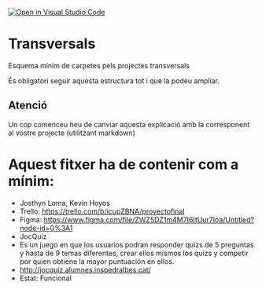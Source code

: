 [![Open in Visual Studio Code](https://classroom.github.com/assets/open-in-vscode-c66648af7eb3fe8bc4f294546bfd86ef473780cde1dea487d3c4ff354943c9ae.svg)](https://classroom.github.com/online_ide?assignment_repo_id=7753081&assignment_repo_type=AssignmentRepo)
# Transversals
Esquema mínim de carpetes pels projectes transversals

És obligatori seguir aquesta estructura tot i que la podeu ampliar.

## Atenció
Un cop comenceu heu de canviar aquesta explicació amb la corresponent al vostre projecte (utilitzant markdown)


# Aquest fitxer ha de contenir com a mínim:
 * Josthyn Loma, Kevin Hoyos
 * Trello: https://trello.com/b/icupZBNA/proyectofinal
 * Figma: https://www.figma.com/file/ZWZ5DZ1m4M7I6ItUur7Ioa/Untitled?node-id=0%3A1
 * JocQuiz
 * Es un juego en que los usuarios podran responder quizs de 5 preguntas y hasta de 9 temas diferentes, crear ellos mismos los quizs y competir por quien obtiene la mayor puntuación en ellos.
 * http://jocquiz.alumnes.inspedralbes.cat/
 * Estat: Funcional
